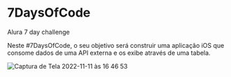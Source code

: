 # 7DaysOfCode
Alura 7 day challenge

Neste #7DaysOfCode, o seu objetivo será construir uma aplicação iOS que consome dados de uma API externa e os exibe através de uma tabela.

![Captura de Tela 2022-11-11 às 16 46 53](https://user-images.githubusercontent.com/17858685/201419253-ab1381ac-df7a-4c58-a107-47fef0b2c4fd.png)
